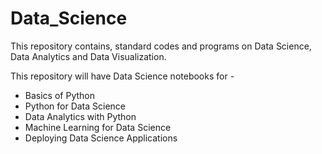 # Data_Science
This repository contains, standard codes and programs on Data Science, Data Analytics and Data Visualization.


This repository will have Data Science notebooks for - 


- Basics of Python
- Python for Data Science
- Data Analytics with Python
- Machine Learning for Data Science
- Deploying Data Science Applications
